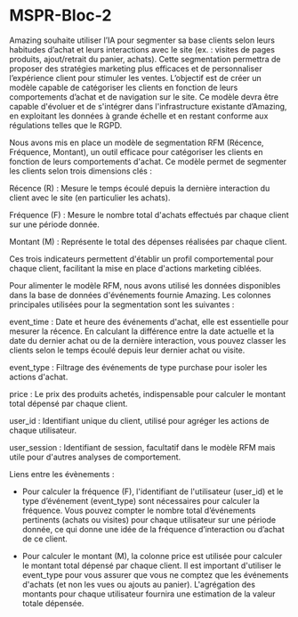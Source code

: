 # MSPR-Bloc-2

Amazing souhaite utiliser l’IA pour segmenter sa base clients selon leurs habitudes d’achat et leurs interactions avec le site (ex. : visites de pages produits, ajout/retrait du panier, achats). Cette segmentation permettra de proposer des stratégies marketing plus efficaces et de personnaliser l’expérience client pour stimuler les ventes.
L’objectif est de créer un modèle capable de catégoriser les clients en fonction de leurs comportements d’achat et de navigation sur le site. Ce modèle devra être capable d'évoluer et de s'intégrer dans l'infrastructure existante d’Amazing, en exploitant les données à grande échelle et en restant conforme aux régulations telles que le RGPD.

Nous avons mis en place un modèle de segmentation RFM (Récence, Fréquence, Montant), un outil efficace pour catégoriser les clients en fonction de leurs comportements d'achat. Ce modèle permet de segmenter les clients selon trois dimensions clés :

 Récence (R) : Mesure le temps écoulé depuis la dernière interaction du client avec le site (en particulier les achats).

 Fréquence (F) : Mesure le nombre total d'achats effectués par chaque client sur une période donnée.

 Montant (M) : Représente le total des dépenses réalisées par chaque client.

Ces trois indicateurs permettent d'établir un profil comportemental pour chaque client, facilitant la mise en place d'actions marketing ciblées.

Pour alimenter le modèle RFM, nous avons utilisé les données disponibles dans la base de données d'événements fournie Amazing. Les colonnes principales utilisées pour la segmentation sont les suivantes :

event_time : Date et heure des événements d'achat, elle est essentielle pour mesurer la récence. En calculant la différence entre la date actuelle et la date du dernier achat ou de la dernière interaction, vous pouvez classer les clients selon le temps écoulé depuis leur dernier achat ou visite.

event_type : Filtrage des événements de type purchase pour isoler les actions d'achat.

price : Le prix des produits achetés, indispensable pour calculer le montant total dépensé par chaque client.

user_id : Identifiant unique du client, utilisé pour agréger les actions de chaque utilisateur.

user_session : Identifiant de session, facultatif dans le modèle RFM mais utile pour d'autres analyses de comportement.

Liens entre les évènements : 

- Pour calculer la fréquence (F), l'identifiant de l'utilisateur (user_id) et le type d’événement (event_type) sont nécessaires pour calculer la fréquence. Vous pouvez compter le nombre total d’événements pertinents (achats ou visites) pour chaque utilisateur sur une période donnée, ce qui donne une idée de la fréquence d’interaction ou d’achat de ce client.

- Pour calculer le montant (M), la colonne price est utilisée pour calculer le montant total dépensé par chaque client. Il est important d'utiliser le event_type pour vous assurer que vous ne comptez que les événements d'achats (et non les vues ou ajouts au panier). L'agrégation des montants pour chaque utilisateur fournira une estimation de la valeur totale dépensée.
